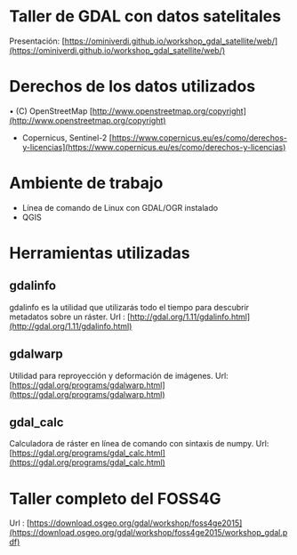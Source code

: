 # Taller de GDAL con datos satelitales

Presentación: [https://ominiverdi.github.io/workshop_gdal_satellite/web/](https://ominiverdi.github.io/workshop_gdal_satellite/web/)

# Derechos de los datos utilizados
• (C) OpenStreetMap [http://www.openstreetmap.org/copyright](http://www.openstreetmap.org/copyright)
* Copernicus, Sentinel-2 [https://www.copernicus.eu/es/como/derechos-y-licencias](https://www.copernicus.eu/es/como/derechos-y-licencias)

# Ambiente de trabajo
* Línea de comando de Linux con GDAL/OGR instalado
* QGIS

# Herramientas utilizadas
## gdalinfo
gdalinfo es la utilidad que utilizarás todo el tiempo para descubrir metadatos sobre un ráster.
Url : [http://gdal.org/1.11/gdalinfo.html](http://gdal.org/1.11/gdalinfo.html)

## gdalwarp
Utilidad para reproyección y deformación de imágenes.
Url: [https://gdal.org/programs/gdalwarp.html](https://gdal.org/programs/gdalwarp.html)

## gdal_calc
Calculadora de ráster en línea de comando con sintaxis de numpy.
Url: [https://gdal.org/programs/gdal_calc.html](https://gdal.org/programs/gdal_calc.html)

# Taller completo del FOSS4G
Url : [https://download.osgeo.org/gdal/workshop/foss4ge2015](https://download.osgeo.org/gdal/workshop/foss4ge2015/workshop_gdal.pdf)

